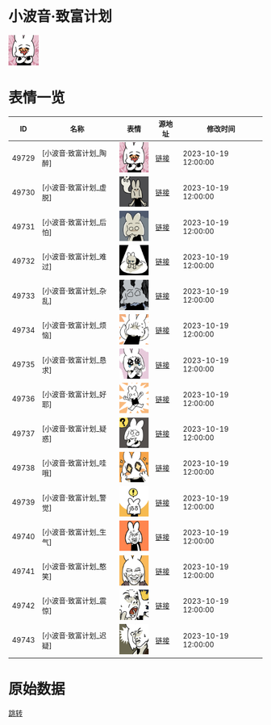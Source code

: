 # 小波音·致富计划

<img src="./cover.png" height="60" alt="cover" />

# 表情一览

|ID|名称|表情|源地址|修改时间|
|----|----|----|----|----|
|49729|[小波音·致富计划_陶醉]|<img src="./pic/049729_%5B小波音·致富计划_陶醉%5D.png" height="60" alt="陶醉"/>|[链接](https://i0.hdslb.com/bfs/garb/b5e1c37e0a1d55425247ee5880191e0af09e5b36.png)|2023-10-19 12:00:00|
|49730|[小波音·致富计划_虚脱]|<img src="./pic/049730_%5B小波音·致富计划_虚脱%5D.png" height="60" alt="虚脱"/>|[链接](https://i0.hdslb.com/bfs/garb/f353a844db3dd78952d9ee1f6115a0eb06be856a.png)|2023-10-19 12:00:00|
|49731|[小波音·致富计划_后怕]|<img src="./pic/049731_%5B小波音·致富计划_后怕%5D.png" height="60" alt="后怕"/>|[链接](https://i0.hdslb.com/bfs/garb/51f2221fe8a37d069519636ab3d43a45e9fb54db.png)|2023-10-19 12:00:00|
|49732|[小波音·致富计划_难过]|<img src="./pic/049732_%5B小波音·致富计划_难过%5D.png" height="60" alt="难过"/>|[链接](https://i0.hdslb.com/bfs/garb/fe89f39a40b8595abfc73ef5e2bb579c0709f57f.png)|2023-10-19 12:00:00|
|49733|[小波音·致富计划_杂乱]|<img src="./pic/049733_%5B小波音·致富计划_杂乱%5D.png" height="60" alt="杂乱"/>|[链接](https://i0.hdslb.com/bfs/garb/b61d8299918d3c2377319c629445d97084c59de4.png)|2023-10-19 12:00:00|
|49734|[小波音·致富计划_烦恼]|<img src="./pic/049734_%5B小波音·致富计划_烦恼%5D.png" height="60" alt="烦恼"/>|[链接](https://i0.hdslb.com/bfs/garb/cb44c6610300a42e36168a7c7ce416ee7ce05ff6.png)|2023-10-19 12:00:00|
|49735|[小波音·致富计划_恳求]|<img src="./pic/049735_%5B小波音·致富计划_恳求%5D.png" height="60" alt="恳求"/>|[链接](https://i0.hdslb.com/bfs/garb/27de55ec1a352f379a8886addc87dc4d369f9aed.png)|2023-10-19 12:00:00|
|49736|[小波音·致富计划_好耶]|<img src="./pic/049736_%5B小波音·致富计划_好耶%5D.png" height="60" alt="好耶"/>|[链接](https://i0.hdslb.com/bfs/garb/f45ebd447313c9e4573726ed7007945450f53682.png)|2023-10-19 12:00:00|
|49737|[小波音·致富计划_疑惑]|<img src="./pic/049737_%5B小波音·致富计划_疑惑%5D.png" height="60" alt="疑惑"/>|[链接](https://i0.hdslb.com/bfs/garb/8f2c73571483f63bfdbed6a88b83a774f842a250.png)|2023-10-19 12:00:00|
|49738|[小波音·致富计划_哇哦]|<img src="./pic/049738_%5B小波音·致富计划_哇哦%5D.png" height="60" alt="哇哦"/>|[链接](https://i0.hdslb.com/bfs/garb/5bf2e34bcb1ab1d4c73daf5f20b4e276d71afb6d.png)|2023-10-19 12:00:00|
|49739|[小波音·致富计划_警觉]|<img src="./pic/049739_%5B小波音·致富计划_警觉%5D.png" height="60" alt="警觉"/>|[链接](https://i0.hdslb.com/bfs/garb/e785fca8e57e779ecc91b93013dd3af8107e1b37.png)|2023-10-19 12:00:00|
|49740|[小波音·致富计划_生气]|<img src="./pic/049740_%5B小波音·致富计划_生气%5D.png" height="60" alt="生气"/>|[链接](https://i0.hdslb.com/bfs/garb/d749788a65ecb810f7cfe044af7a246d824ae2b9.png)|2023-10-19 12:00:00|
|49741|[小波音·致富计划_憨笑]|<img src="./pic/049741_%5B小波音·致富计划_憨笑%5D.png" height="60" alt="憨笑"/>|[链接](https://i0.hdslb.com/bfs/garb/e0a61379eb8e70709742eec577784e4c24a00a17.png)|2023-10-19 12:00:00|
|49742|[小波音·致富计划_震惊]|<img src="./pic/049742_%5B小波音·致富计划_震惊%5D.png" height="60" alt="震惊"/>|[链接](https://i0.hdslb.com/bfs/garb/ceead1223001f585df7f7ee3e1bb68d39004e0a7.png)|2023-10-19 12:00:00|
|49743|[小波音·致富计划_迟疑]|<img src="./pic/049743_%5B小波音·致富计划_迟疑%5D.png" height="60" alt="迟疑"/>|[链接](https://i0.hdslb.com/bfs/garb/aaa8accaf1989c030f1d0c0cd2ebe09ce1df3928.png)|2023-10-19 12:00:00|

# 原始数据

[跳转](./raw.json)

